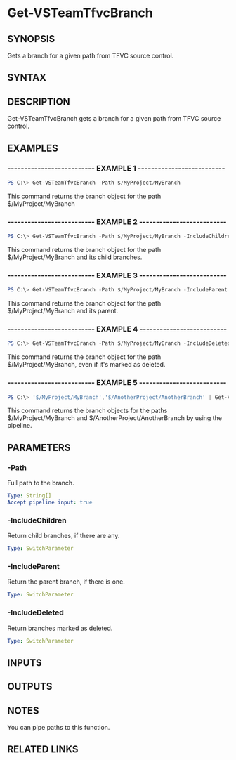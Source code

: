 


# Get-VSTeamTfvcBranch

## SYNOPSIS

Gets a branch for a given path from TFVC source control.

## SYNTAX

## DESCRIPTION

Get-VSTeamTfvcBranch gets a branch for a given path from TFVC source control.

## EXAMPLES

### -------------------------- EXAMPLE 1 --------------------------

```PowerShell
PS C:\> Get-VSTeamTfvcBranch -Path $/MyProject/MyBranch
```

This command returns the branch object for the path $/MyProject/MyBranch

### -------------------------- EXAMPLE 2 --------------------------

```PowerShell
PS C:\> Get-VSTeamTfvcBranch -Path $/MyProject/MyBranch -IncludeChildren
```

This command returns the branch object for the path $/MyProject/MyBranch and its child branches.

### -------------------------- EXAMPLE 3 --------------------------

```PowerShell
PS C:\> Get-VSTeamTfvcBranch -Path $/MyProject/MyBranch -IncludeParent
```

This command returns the branch object for the path $/MyProject/MyBranch and its parent.

### -------------------------- EXAMPLE 4 --------------------------

```PowerShell
PS C:\> Get-VSTeamTfvcBranch -Path $/MyProject/MyBranch -IncludeDeleted
```

This command returns the branch object for the path $/MyProject/MyBranch, even if it's marked as deleted.

### -------------------------- EXAMPLE 5 --------------------------

```PowerShell
PS C:\> '$/MyProject/MyBranch','$/AnotherProject/AnotherBranch' | Get-VSTeamTfvcBranch
```

This command returns the branch objects for the paths $/MyProject/MyBranch and $/AnotherProject/AnotherBranch by using the pipeline.

## PARAMETERS

### -Path

Full path to the branch.

```yaml
Type: String[]
Accept pipeline input: true
```

### -IncludeChildren

Return child branches, if there are any.

```yaml
Type: SwitchParameter
```

### -IncludeParent

Return the parent branch, if there is one.

```yaml
Type: SwitchParameter
```

### -IncludeDeleted

Return branches marked as deleted.

```yaml
Type: SwitchParameter
```

## INPUTS

## OUTPUTS

## NOTES

You can pipe paths to this function.

## RELATED LINKS